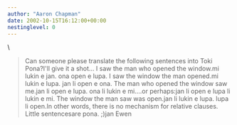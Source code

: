 ```yaml
---
author: "Aaron Chapman"
date: 2002-10-15T16:12:00+00:00
nestinglevel: 0
---
```

\
> Can someone please translate the following sentences
> into Toki Pona?I'll give it a shot...
> I saw the man who opened the window.mi lukin e jan. ona open e lupa.
> I saw the window the man opened.mi lukin e lupa. jan li open e ona.
> The man who opened the window saw me.jan li open e lupa. ona li lukin e mi....or perhaps:jan li open e lupa li lukin e mi.
> The window the man saw was open.jan li lukin e lupa. lupa li open.In other words, there is no mechanism for relative clauses. Little sentencesare pona. ;)jan Ewen